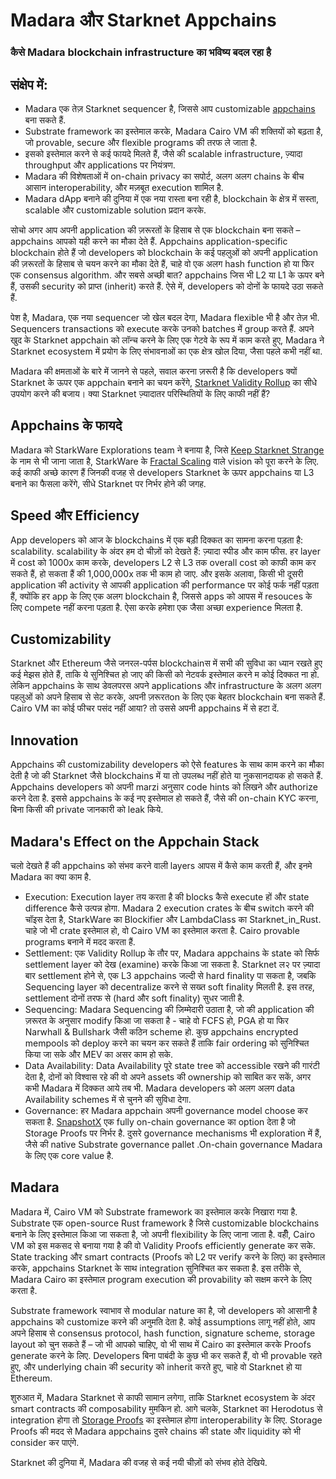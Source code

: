 #  Madara और Starknet Appchains
###  कैसे Madara blockchain infrastructure का भविष्य बदल रहा है 

##  संक्षेप में: 
- Madara एक तेज़ Starknet sequencer है, जिससे आप customizable [appchains](https://www.starknet.io/en/posts/ecosystem/the-starknet-stacks-growth-spurt) बना सकते हैं. 
- Substrate framework का इस्तेमाल करके, Madara Cairo VM की शक्तियों  को बढ़ता है, जो provable, secure और flexible programs की तरफ ले जाता है.
- इसको इस्तेमाल करने से कई फायदे मिलते हैं, जैसे की scalable infrastructure, ज़्यादा throughput और applications पर नियंत्रण.
- Madara की विशेषताओं में on-chain privacy का सपोर्ट, अलग अलग chains के बीच आसान interoperability, और मज़बूत execution शामिल है. 
- Madara dApp बनाने की दुनिया में एक नया रास्ता बना रही है, blockchain के क्षेत्र में सस्ता, scalable और customizable solution प्रदान करके. 

सोचो अगर आप अपनी application की ज़रूरतों  के हिसाब से एक blockchain बना सकते – appchains आपको यही करने का मौका देते हैं. Appchains application-specific blockchain होते हैं जो developers को blockchain के कई पहलुओं को अपनी application की ज़रूरतों के हिसाब से चयन करने का मौका देते हैं, चाहे वो एक अलग hash function हो या फिर एक consensus algorithm. और सबसे अच्छी बात? appchains जिस भी L2 या L1 के ऊपर बने हैं, उसकी security को प्राप्त (inherit) करते हैं. ऐसे में, developers को दोनों के फायदे उठा सकते हैं. 

पेश है, Madara, एक नया sequencer जो खेल बदल देगा, Madara flexible भी है और तेज़ भी. Sequencers transactions को execute करके उनको batches में group करते हैं.  अपने खुद के Starknet appchain को लॉन्च करने के लिए एक गेटवे के रूप में काम करते हुए, Madara ने Starknet ecosystem में प्रयोग के लिए संभावनाओं का एक क्षेत्र खोल दिया, जैसा पहले कभी नहीं था. 

Madara की क्षमताओं के बारे में जानने से पहले, सवाल करना ज़रूरी है कि developers क्यों Starknet के ऊपर एक  appchain बनाने का चयन करेंगे, [Starknet Validity Rollup](https://starkware.co/resource/scaling-ethereum-navigating-the-blockchain-trilemma/#:~:text=top%20of%20them.-,Validity%20Rollups,-Validity%20rollups%2C%20also) का सीधे उपयोग करने की बजाय। क्या Starknet ज़्यादातर परिस्थितियों के लिए काफी नहीं हैं? 

## Appchains के फायदे 
Madara को  StarkWare Explorations team ने बनाया है, जिसे [Keep Starknet Strange](https://github.com/keep-starknet-strange) के नाम से भी जाना जाता है, StarkWare के [Fractal Scaling](https://medium.com/starkware/fractal-scaling-from-l2-to-l3-7fe238ecfb4f) वाले vision को पूरा करने के लिए. कई काफी अच्छे कारण हैं जिनकी वजह से developers Starknet के ऊपर appchains या L3 बनाने का फैसला करेंगे, सीधे Starknet पर निर्भर होने की जगह. 

## Speed और Efficiency 
App developers को आज के blockchains में एक बड़ी दिक्कत का सामना करना पड़ता है: scalability. scalability के अंदर हम दो चीज़ों को देखते हैं: ज़्यादा स्पीड और काम फीस. हर layer में cost को 1000x काम करके, developers L2 से L3 तक overall cost को काफी काम कर सकते हैं, हो सकता हैं की 1,000,000x तक भी काम हो जाए. और इसके अलावा, किसी भी दूसरी application की activity से आपकी application की performance पर कोई फर्क नहीं पड़ता हैं, क्योंकि हर app के लिए एक अलग blockchain है, जिससे apps को आपस में resouces के लिए compete नहीं करना पड़ता है. ऐसा करके हमेशा एक जैसा अच्छा experience मिलता है. 

## Customizability 
Starknet और Ethereum जैसे जनरल-पर्पस blockchainस में सभी की सुविधा का ध्यान रखते हुए कई मेझस होते हैं, ताकि ये सुनिश्चित हो जाए की किसी को नेटवर्क इस्तेमाल करने म कोई दिक्कत ना हो. लेकिन appchains के साथ डेवलपरस अपने applications और infrastructure के अलग अलग पहलुओं को अपने हिसाब से सेट करके, अपनी ज़रूरतon के लिए एक बेहतर blockchain बना सकते हैं. Cairo VM का कोई फीचर पसंद नहीं आया? तो उससे अपनी appchains में से हटा दें. 

## Innovation
Appchains की customizability developers को ऐसे features के साथ काम करने का मौका देती है जो की Starknet जैसे blockchains में या तो उपलब्ध नहीं होते या नुकसानदायक हो सकते हैं. Appchains developers को अपनी marzi अनुसार code hints को लिखने और authorize करने देता है. इससे appchains के कई नए इस्तेमाल हो सकते हैं, जैसे की on-chain KYC करना, बिना किसी की private जानकारी को leak किये. 

## Madara's Effect on the Appchain Stack
चलो देखते हैं की appchains को संभव करने वाली layers आपस में कैसे काम करती हैं, और इनमे Madara का क्या काम है. 

- Execution: Execution layer तय करता है की blocks कैसे execute हों और state difference कैसे उत्पन्न होगा. Madara 2 execution crates के बीच switch करने की चॉइस देता है, StarkWare का Blockifier और LambdaClass का Starknet_in_Rust. चाहे जो भी crate इस्तेमाल हो, वो Cairo VM का इस्तेमाल करता है. Cairo provable programs बनाने में मदद करता हैं. 
- Settlement: एक Validity Rollup के तौर पर, Madara appchains के state को सिर्फ settlement layer को देख (examine) करके किआ जा सकता है. Starknet ल२ पर ज़्यादा बार settlement होने से, एक L3 appchains जल्दी से hard finality पा सकता है, जबकि Sequencing layer को decentralize करने से सख्त soft finality मिलती है. इस तरह, settlement दोनों तरफ से (hard और soft finality) सुधर जाती है. 
- Sequencing: Madara Sequencing की ज़िम्मेदारी उठाता है, जो की application की ज़रूरत के अनुसार modify किआ जा सकता है - चाहे वो FCFS हो, PGA हो या फिर Narwhall & Bullshark जैसी कठिन scheme हो. कुछ appchains encrypted mempools को deploy करने का चयन कर सकते हैं ताकि fair ordering को सुनिश्चित किया जा सके और MEV का असर काम हो सके.
- Data Availability: Data Availability पूरे state tree को accessible रखने की गारंटी देता है, दोनों  को विश्वास रहे की वो अपने assets की ownership को साबित कर सकें, अगर कभी Madara में दिक्कत आये तब भी. Madara developers को अलग अलग data Availability schemes में से चुनने की सुविधा देगा.
- Governance: हर Madara appchain अपनी governance model choose कर सकता है. [SnapshotX](https://twitter.com/SnapshotLabs) एक fully on-chain governance का option देता है जो Storage Proofs पर निर्भर है. दुसरे governance mechanisms भी exploration में हैं, जैसे की native Substrate governance pallet .On-chain governance Madara के लिए एक core value है.  

## Madara
Madara में, Cairo VM को Substrate framework का इस्तेमाल करके निखारा गया है. Substrate एक open-source Rust framework है जिसे customizable blockchains बनाने के लिए इस्तेमाल किआ जा सकता है, जो अपनी flexibility के लिए जाना जाता है. वहीँ, Cairo VM को इस मकसद से बनाया गया है की वो Validity Proofs efficiently generate कर सके. State tracking और smart contracts (Proofs को L2 पर verify करने के लिए) का इस्तेमाल करके, appchains Starknet के साथ integration सुनिश्चित कर सकता है. इस तरीके से, Madara Cairo का इस्तेमाल program execution की provability को सक्षम करने के लिए करता है. 

Substrate framework स्वाभाव से modular nature का है, जो developers को आसानी है appchains को customize करने की अनुमति देता है. कोई assumptions लागू नहीं होते, आप अपने हिसाब से consensus protocol, hash function, signature scheme, storage layout को चुन सकते हैं – जो भी आपको चाहिए, वो भी साथ में Cairo का इस्तेमाल करके Proofs generate करने के लिए. Developers बिना पाबंदी के कुछ भी कर सकते हैं, वो भी provable रहते हुए, और underlying chain की security को inherit करते हुए, चाहे वो Starknet हो या Ethereum. 

शुरुआत में, Madara Starknet से काफी सामान लगेगा, ताकि Starknet ecosystem के अंदर smart contracts की composability मुमकिन हो. आगे चलके, Starknet का Herodotus से integration होगा तो [Storage Proofs](https://book.starknet.io/chapter_8/storage_proofs.html) का इस्तेमाल होगा interoperability के लिए. Storage Proofs की मदद से Madara appchains दुसरे chains की state और liquidity को भी consider कर पाएंगे. 

Starknet की दुनिया में, Madara की वजह से कई नयी चीज़ों को संभव होते देखिये. 

